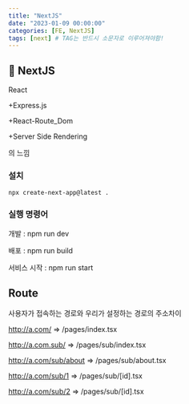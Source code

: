 ```yaml
---
title: "NextJS"
date: "2023-01-09 00:00:00"
categories: [FE, NextJS]
tags: [next] # TAG는 반드시 소문자로 이루어져야함!
---
```


## 📌 NextJS

React

+Express.js

+React-Route_Dom

+Server Side Rendering

의 느낌

### 설치

```
npx create-next-app@latest .
```

### 실행 명령어

개발 : npm run dev

배포 : npm run build

서비스 시작 : npm run start

## Route

사용자가 접속하는 경로와 우리가 설정하는 경로의 주소차이

http://a.com/ => /pages/index.tsx

http://a.com.sub/ => /pages/sub/index.tsx

http://a.com/sub/about => /pages/sub/about.tsx

http://a.com/sub/1 => /pages/sub/[id].tsx

http://a.com/sub/2 => /pages/sub/[id].tsx
